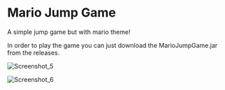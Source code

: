 # Mario Jump Game

A simple jump game but with mario theme!

In order to play the game you can just download the MarioJumpGame.jar from the releases.

![Screenshot_5](https://user-images.githubusercontent.com/72808287/106065660-462c3d80-6104-11eb-9b88-272cb6489279.png)


![Screenshot_6](https://user-images.githubusercontent.com/72808287/106065667-47f60100-6104-11eb-9edd-e6189bdc2616.png)
